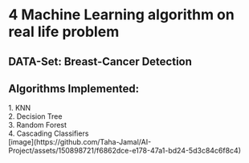 <h1>4 Machine Learning algorithm on real life problem</h1>
<h2>DATA-Set: Breast-Cancer Detection</h2>
<h2>Algorithms Implemented:</h2>
1. KNN <br>
2. Decision Tree <br>
3. Random Forest <br>
4. Cascading Classifiers <br>
[image](https://github.com/Taha-Jamal/AI-Project/assets/150898721/f6862dce-e178-47a1-bd24-5d3c84c6f8c4)
